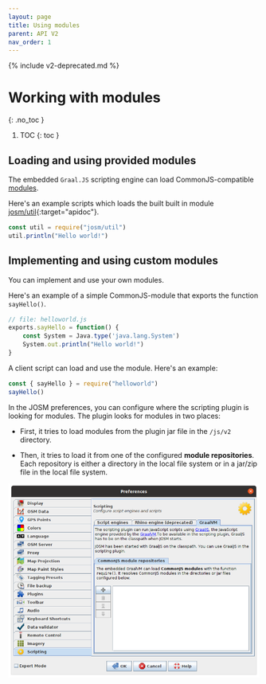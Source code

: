 ```yaml
---
layout: page
title: Using modules
parent: API V2
nav_order: 1
---
```


{% include v2-deprecated.md %}

# Working with modules
{: .no_toc }

1. TOC
{: toc }

## Loading and using provided modules

The embedded `Graal.JS` scripting engine can load CommonJS-compatible [modules][CommonJS module].

Here's an example scripts which loads the built built in module [josm/util]{:target="apidoc"}.

```js
const util = require("josm/util")
util.println("Hello world!")
```

## Implementing and using custom modules

You can implement and use your own modules.

Here's an example of a simple CommonJS-module that exports the function `sayHello()`.

```js
// file: helloworld.js
exports.sayHello = function() {
    const System = Java.type('java.lang.System')
    System.out.println("Hello world!")
}
```

A client script can load and use the module. Here's an example:

```js
const { sayHello } = require("helloworld")
sayHello()
```

In the JOSM preferences, you can configure where the scripting plugin is looking
for modules. The plugin looks for modules in two places:

* First, it tries to load modules from the plugin jar file in the <code class="inline">/js/v2</code> directory.

* Then, it tries to load it from one of the configured **module repositories**. Each
  repository is either a directory in the local file system or in a jar/zip file in the local file system.


<img src="../../assets/img/v2/configure-script-repositories.png"/>



[CommonJS module]: http://www.commonjs.org/specs/modules/1.0/
[josm/util]: ../../api/v2/module-josm_util.html